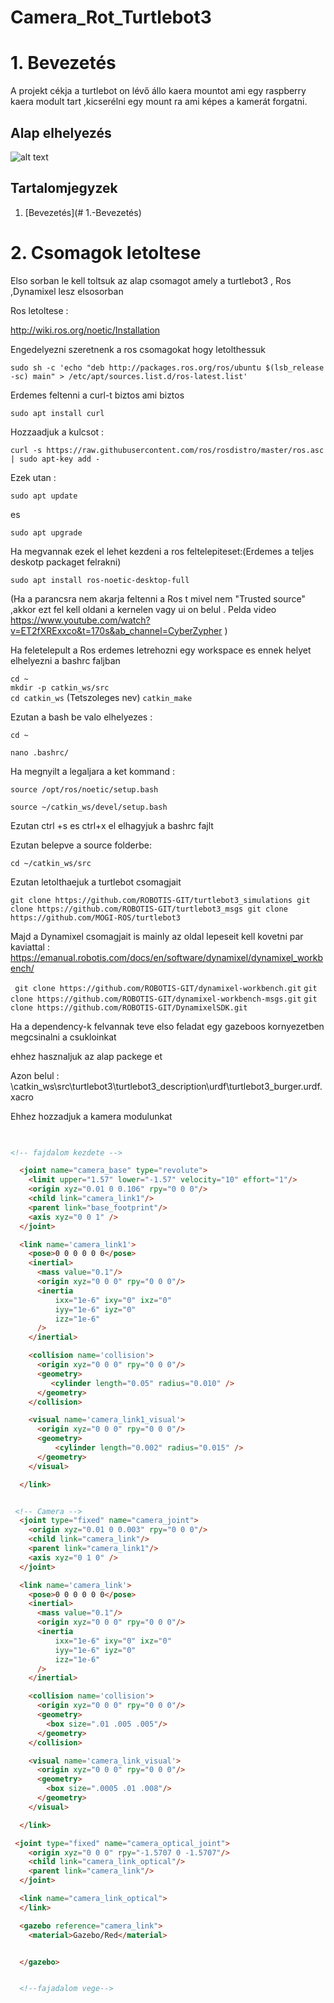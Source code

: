 # Camera_Rot_Turtlebot3

# 1. Bevezetés

A projekt cékja a turtlebot on lévő állo kaera mountot ami egy raspberry kaera modult tart ,kicserélni egy mount ra ami képes a kamerát forgatni.

[//]: # (Image References)

[image1]: ./assets/20230418_095734.jpg "Alap"

## Alap elhelyezés

 ![alt text][image1] 
## Tartalomjegyzek

 1. [Bevezetés](# 1.-Bevezetés)
 

   
 #  2. Csomagok letoltese 
 Elso sorban le kell toltsuk az alap csomagot amely a turtlebot3 , Ros ,Dynamixel lesz elsosorban
 
 Ros letoltese :
 
 http://wiki.ros.org/noetic/Installation
 
 Engedelyezni szeretnenk a ros csomagokat hogy letolthessuk 
 
 `sudo sh -c 'echo "deb http://packages.ros.org/ros/ubuntu $(lsb_release -sc) main" > /etc/apt/sources.list.d/ros-latest.list'`
 
 Erdemes feltenni a curl-t biztos ami biztos 
 
 `sudo apt install curl`
 
 Hozzaadjuk a kulcsot :
 
 `curl -s https://raw.githubusercontent.com/ros/rosdistro/master/ros.asc | sudo apt-key add -`
 
 Ezek utan : 
 
 `sudo apt update`
 
 es 
 
 `sudo apt upgrade`
 
 Ha megvannak ezek el lehet kezdeni a ros feltelepiteset:(Erdemes a teljes deskotp packaget felrakni)

 `sudo apt install ros-noetic-desktop-full`
 
 (Ha a parancsra nem akarja feltenni a Ros t mivel nem "Trusted source" ,akkor ezt fel kell oldani a kernelen vagy ui on belul .
 Pelda video https://www.youtube.com/watch?v=ET2fXRExxco&t=170s&ab_channel=CyberZypher )
 
 
 Ha feletelepult a Ros erdemes letrehozni egy workspace es ennek helyet elhelyezni a bashrc faljban 
 
 `cd ~`  
`mkdir -p catkin_ws/src`  
`cd catkin_ws`  (Tetszoleges nev)
`catkin_make`  

Ezutan a bash be valo elhelyezes :

 `cd ~`  
 
`nano .bashrc/`

Ha megnyilt a legaljara a ket kommand :

 `source /opt/ros/noetic/setup.bash`  

 `source ~/catkin_ws/devel/setup.bash`  
 
 Ezutan ctrl +s es ctrl+x el elhagyjuk a bashrc fajlt
 
 Ezutan belepve a source folderbe:
 
 `cd ~/catkin_ws/src`
 
 Ezutan letolthaejuk a turtlebot csomagjait 
 
 `git clone https://github.com/ROBOTIS-GIT/turtlebot3_simulations
  git clone https://github.com/ROBOTIS-GIT/turtlebot3_msgs
  git clone https://github.com/MOGI-ROS/turtlebot3`
 
Majd a Dynamixel csomagjait is mainly az oldal lepeseit kell kovetni par kaviattal :
https://emanual.robotis.com/docs/en/software/dynamixel/dynamixel_workbench/

`
 git clone https://github.com/ROBOTIS-GIT/dynamixel-workbench.git`
 `
 git clone https://github.com/ROBOTIS-GIT/dynamixel-workbench-msgs.git
  `
 `git clone https://github.com/ROBOTIS-GIT/DynamixelSDK.git`
  
 Ha a dependency-k felvannak teve elso feladat egy gazeboos kornyezetben megcsinalni a csukloinkat 
 
 ehhez hasznaljuk az alap packege et 
 
 Azon belul :
\catkin_ws\src\turtlebot3\turtlebot3_description\urdf\turtlebot3_burger.urdf.xacro
  
  Ehhez hozzadjuk a kamera modulunkat 
  
```html

     
<!-- fajdalom kezdete -->

  <joint name="camera_base" type="revolute">
    <limit upper="1.57" lower="-1.57" velocity="10" effort="1"/>
    <origin xyz="0.01 0 0.106" rpy="0 0 0"/>
    <child link="camera_link1"/>
    <parent link="base_footprint"/>
    <axis xyz="0 0 1" />
  </joint>   

  <link name='camera_link1'>
    <pose>0 0 0 0 0 0</pose>
    <inertial>
      <mass value="0.1"/>
      <origin xyz="0 0 0" rpy="0 0 0"/>
      <inertia
          ixx="1e-6" ixy="0" ixz="0"
          iyy="1e-6" iyz="0"
          izz="1e-6"
      />
    </inertial>

    <collision name='collision'>
      <origin xyz="0 0 0" rpy="0 0 0"/> 
      <geometry>
         <cylinder length="0.05" radius="0.010" />
      </geometry>
    </collision>

    <visual name='camera_link1_visual'>
      <origin xyz="0 0 0" rpy="0 0 0"/>
      <geometry>
          <cylinder length="0.002" radius="0.015" />
      </geometry>
    </visual>

  </link>


 <!-- Camera -->
  <joint type="fixed" name="camera_joint">
    <origin xyz="0.01 0 0.003" rpy="0 0 0"/>
    <child link="camera_link"/>
    <parent link="camera_link1"/>
    <axis xyz="0 1 0" />
  </joint>

  <link name='camera_link'>
    <pose>0 0 0 0 0 0</pose>
    <inertial>
      <mass value="0.1"/>
      <origin xyz="0 0 0" rpy="0 0 0"/>
      <inertia
          ixx="1e-6" ixy="0" ixz="0"
          iyy="1e-6" iyz="0"
          izz="1e-6"
      />
    </inertial>

    <collision name='collision'>
      <origin xyz="0 0 0" rpy="0 0 0"/> 
      <geometry>
        <box size=".01 .005 .005"/>
      </geometry>
    </collision>

    <visual name='camera_link_visual'>
      <origin xyz="0 0 0" rpy="0 0 0"/>
      <geometry>
        <box size=".0005 .01 .008"/>
      </geometry>
    </visual>

  </link>

 <joint type="fixed" name="camera_optical_joint">
    <origin xyz="0 0 0" rpy="-1.5707 0 -1.5707"/>
    <child link="camera_link_optical"/>
    <parent link="camera_link"/>
  </joint>

  <link name="camera_link_optical">
  </link>

  <gazebo reference="camera_link">
    <material>Gazebo/Red</material>


  </gazebo>


  <!--fajadalom vege--> 




 
  
  
  
